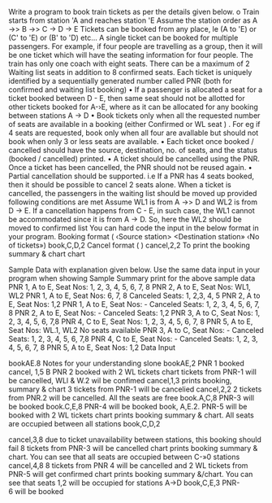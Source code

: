 Write a program to book train tickets as per the details given below.
o
Train starts from station 'A and reaches station 'E
Assume the station order as A →> B →> C -> D -> E
Tickets can be booked from any place, le (A to 'E) or (C' to 'E) or (B' to 'D) etc...
A single ticket can be booked for multiple passengers. For example, if four people are travelling as a group, then it will be one ticket which will have the seating information for four people.
The train has only one coach with eight seats.
There can be a maximum of 2 Waiting list seats in addition to 8 confirmed seats.
Each ticket is uniquely identified by a sequentially generated number called PNR (both for confirmed and waiting list booking)
• If a passenger is allocated a seat for a ticket booked between D - E, then same seat should not be allotted for other tickets booked for A-›E, where as it can be allocated for any booking between stations A -> D
• Book tickets only when all the requested number of seats are available in a booking (either Confirmed or WL seat ) . For eg if 4 seats are requested, book only when all four are avallable but should not book when only 3 or less seats are available.
• Each ticket once booked / cancelled should have the source, destination, no. of seats, and the status (booked / cancelled) printed.
• A ticket should be cancelled using the PNR. Once a ticket has been cancelled, the PNR should not be reused again.
• Partial cancellation should be supported. i.e If a PNR has 4 seats booked, then it should be possible to cancel 2 seats alone.
When a ticket is cancelled, the passengers in the waiting list should be moved up provided following conditions are met Assume WL1 is from A →> D and WL2 is from D -> E. If a cancellation happens from C - E, in such case, the WL1 cannot be accommodated since it is from A -> D. So, here the WL2 should be moved to confirmed list
You can hard code the input in the below format in your program.
Booking format (<book> ‹Source station> <Destination station» ‹No of tickets») book,C,D,2
Cancel format (<cancel> <PNR Number> <Number of tickets>)
cancel,2,2
To print the booking summary & chart chart

Sample Data with explanation given below. Use the same data input in your program when showing
Sample Summary print for the above sample data
PNR 1, A to E, Seat Nos: 1, 2, 3, 4, 5, 6, 7, 8
PNR 2, A to E, Seat Nos: WL1, WL2
PNR 1, A to E, Seat Nos: 6, 7, 8 Canceled Seats: 1, 2,3, 4, 5
PNR 2, A to E, Seat Nos: 1,2
PNR 1, A to E, Seat Nos: - Canceled Seats: 1, 2, 3, 4, 5, 6, 7, 8
PNR 2, A to E, Seat Nos: - Canceled Seats: 1,2
PNR 3, A to C, Seat Nos: 1, 2, 3, 4, 5, 6, 7,8
PNR 4, C to E, Seat Nos: 1, 2, 3, 4, 5, 6, 7, 8
PNR 5, A to E, Seat Nos: WL.1, WL2
No seats available
PNR 3, A to C, Seat Nos: - Canceled Seats: 1, 2, 3, 4, 5, 6, 7,8
PNR 4, C to E, Seat Nos: - Canceled Seats: 1, 2, 3, 4, 5, 6, 7, 8
PNR 5, A to E, Seat Nos: 1,2
Data Input

bookAE.8
Notes for your understanding slone
bookAE,2
PNR 1 booked
cancel, 1,5 B
PNR 2 booked with 2 WL tickets
chart
tickets from PNR-1 will be cancelled, WLl & W.2 wil be confimed
cancel,1,3
prints booking, summary & chart
3 tickets from PNR-1 will be cancelied
cancel,2,2
2 tickets from PNR.2 will be cancelled. All the seats are free
book.A,C,8
PNR-3 will be booked
book.C,E,8
PNR-4 will be booked
book, A,E.2.
PNR-5 will be booked with 2 WL tickets
chart
prints booking summary & chart. All seats are occupied between all stations
book,C,D,2

cancel,3,8
due to ticket unavailability between stations, this booking should fail 8 tickets from PNR-3 will be cancelled
chart
prints booking summary & chart. You can see that all seats are occupied between C-»0 stations
cancel,4,8
8 tickets from PNR 4 will be cancelled and 2 WL tickets from PNR-5 will get confirmed
chart
prints booking summary &/chart. You can see that seats 1,2 will be occupied for stations A->D
book,C,E,3
PNR-6 will be booked
